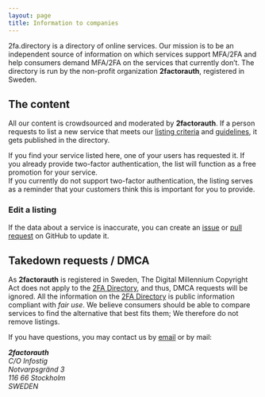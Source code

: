 ```yaml
---
layout: page
title: Information to companies
---
```

2fa.directory is a directory of online services. Our mission is to be an independent source of information on which services support MFA/2FA and help consumers demand MFA/2FA on the services that currently don’t.
The directory is run by the non-profit organization __2factorauth__, registered in Sweden.

## The content
All our content is crowdsourced and moderated by __2factorauth__. If a person requests to list a new service that meets our [listing criteria][criteria] and [guidelines][guidelines], it gets published in the directory.

If you find your service listed here, one of your users has requested it. If you already provide two-factor authentication, the list will function as a free promotion for your service.    
If you currently do not support two-factor authentication, the listing serves as a reminder that your customers think this is important for you to provide.

### Edit a listing
If the data about a service is inaccurate, you can create an [issue][issue] or [pull request][pr] on GitHub to update it.

## Takedown requests / DMCA
As __2factorauth__ is registered in Sweden, The Digital Millennium Copyright Act does not apply to the [2FA Directory][directory], and thus, DMCA requests will be ignored.
All the information on the [2FA Directory][directory] is public information compliant with _fair use_. We believe consumers should be able to compare services to find the alternative that best fits them; We therefore do not remove listings.

If you have questions, you may contact us by [email](mailto:legal@2fa.directory) or by mail:
<address>
<b>2factorauth</b><br>
C/O Infostig<br>
Notvarpsgränd 3<br> 
116 66 Stockholm<br>
SWEDEN
</address>

[guidelines]:https://github.com/2factorauth/twofactorauth/blob/master/CONTRIBUTING.md#guidelines
[criteria]:https://github.com/2factorauth/twofactorauth/blob/master/CONTRIBUTING.md#site-criteria
[issue]:https://github.com/2factorauth/twofactorauth/issues/new/choose
[pr]:https://github.com/2factorauth/twofactorauth/blob/master/CONTRIBUTING.md
[directory]:https://2fa.directory/
